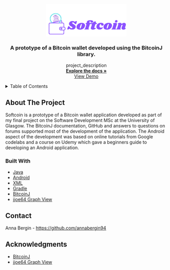 


<!-- PROJECT LOGO -->
<br />
<div align="center">
  <a href="https://github.com/annabergin94/Project">
    <img src="app/src/main/res/drawable/softcoinlogo.png" alt="Logo" width="250" height="100">
  </a>

<h3 align="center">A prototype of a Bitcoin wallet developed using the BitcoinJ library.</h3>

  <p align="center">
    project_description
    <br />
    <a href="https://github.com/annabergin94/Project/app"><strong>Explore the docs »</strong></a>
    <br />
    <a href="https://youtu.be/v2iYvSsOFDg">View Demo</a>
  </p>
</div>



<!-- TABLE OF CONTENTS -->
<details>
  <summary>Table of Contents</summary>
  <ol>
    <li>
      <a href="#about-the-project">Description</a>
      <ul>
        <li><a href="#built-with">Built With</a></li>
      </ul>
    </li>
    <li><a href="#contact">Contact</a></li>
    <li><a href="#acknowledgments">Acknowledgments</a></li>
  </ol>
</details>



<!-- ABOUT THE PROJECT -->
## About The Project

Softcoin is a prototype of a Bitcoin wallet application developed as part of my final project on the Software Development MSc at the University of Glasgow. The BitcoinJ documentation, GitHub and answers to questions on forums supported most of the development of the application. The Android aspect of the development was based on online tutorials from Google codelabs and a course on Udemy which gave a beginners guide to developing an Android application. 



### Built With

* [Java](https://www.java.com/en/)
* [Android](https://developer.android.com/)
* [XML](https://www.w3.org/XML/)
* [Gradle](https://gradle.org/)
* [BitcoinJ](https://bitcoinj.org/#documentation)
* [jjoe64 Graph View](https://github.com/jjoe64/GraphView)


<!-- CONTACT -->
## Contact
Anna Bergin - https://github.com/annabergin94

<!-- ACKNOWLEDGMENTS -->
## Acknowledgments

* [BitcoinJ](https://bitcoinj.org/#documentation)
* [jjoe64 Graph View](https://github.com/jjoe64/GraphView)

